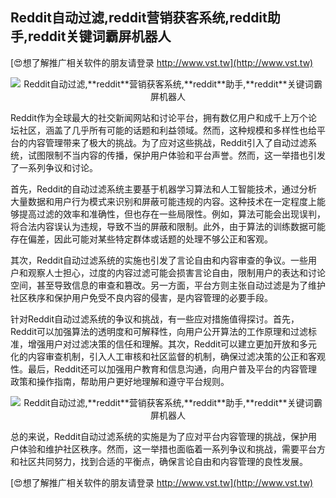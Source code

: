 ## **Reddit自动过滤,**reddit**营销获客系统,**reddit**助手,**reddit**关键词霸屏机器人**

[😍想了解推广相关软件的朋友请登录 http://www.vst.tw](http://www.vst.tw)

 <center><img src="https://vst.tw/MP4/tuiguang/png/0.png" alt="Reddit自动过滤,**reddit**营销获客系统,**reddit**助手,**reddit**关键词霸屏机器人"></center>

Reddit作为全球最大的社交新闻网站和讨论平台，拥有数亿用户和成千上万个论坛社区，涵盖了几乎所有可能的话题和利益领域。然而，这种规模和多样性也给平台的内容管理带来了极大的挑战。为了应对这些挑战，Reddit引入了自动过滤系统，试图限制不当内容的传播，保护用户体验和平台声誉。然而，这一举措也引发了一系列争议和讨论。

首先，Reddit的自动过滤系统主要基于机器学习算法和人工智能技术，通过分析大量数据和用户行为模式来识别和屏蔽可能违规的内容。这种技术在一定程度上能够提高过滤的效率和准确性，但也存在一些局限性。例如，算法可能会出现误判，将合法内容误认为违规，导致不当的屏蔽和限制。此外，由于算法的训练数据可能存在偏差，因此可能对某些特定群体或话题的处理不够公正和客观。

其次，Reddit自动过滤系统的实施也引发了言论自由和内容审查的争议。一些用户和观察人士担心，过度的内容过滤可能会损害言论自由，限制用户的表达和讨论空间，甚至导致信息的审查和篡改。另一方面，平台方则主张自动过滤是为了维护社区秩序和保护用户免受不良内容的侵害，是内容管理的必要手段。

针对Reddit自动过滤系统的争议和挑战，有一些应对措施值得探讨。首先，Reddit可以加强算法的透明度和可解释性，向用户公开算法的工作原理和过滤标准，增强用户对过滤决策的信任和理解。其次，Reddit可以建立更加开放和多元化的内容审查机制，引入人工审核和社区监督的机制，确保过滤决策的公正和客观性。最后，Reddit还可以加强用户教育和信息沟通，向用户普及平台的内容管理政策和操作指南，帮助用户更好地理解和遵守平台规则。

 <center><img src="https://vst.tw/MP4/tuiguang/png/5.png" alt="Reddit自动过滤,**reddit**营销获客系统,**reddit**助手,**reddit**关键词霸屏机器人"></center>

总的来说，Reddit自动过滤系统的实施是为了应对平台内容管理的挑战，保护用户体验和维护社区秩序。然而，这一举措也面临着一系列争议和挑战，需要平台方和社区共同努力，找到合适的平衡点，确保言论自由和内容管理的良性发展。

[😍想了解推广相关软件的朋友请登录 http://www.vst.tw](http://www.vst.tw)



